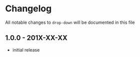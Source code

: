 # Changelog

All notable changes to `drop-down` will be documented in this file

## 1.0.0 - 201X-XX-XX

- initial release
